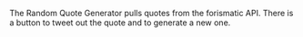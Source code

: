 The Random Quote Generator pulls quotes from the forismatic API. There is a button to tweet out the quote and to generate a new one.
